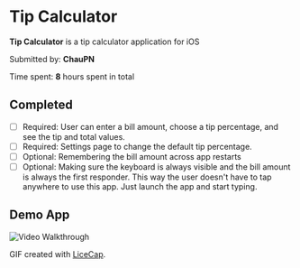 # Tip Calculator

**Tip Calculator** is a tip calculator application for iOS

Submitted by: **ChauPN**

Time spent: **8** hours spent in total

## Completed

- [ ] Required: User can enter a bill amount, choose a tip percentage, and see the tip and total values.
- [ ] Required: Settings page to change the default tip percentage.
- [ ] Optional: Remembering the bill amount across app restarts
- [ ] Optional: Making sure the keyboard is always visible and the bill amount is always the first responder. This way the user doesn't have to tap anywhere to use this app. Just launch the app and start typing.

## Demo App 

<img src='https://github.com/tictacpc/tipCalculatorSwift/blob/master/tipCalculator.gif' title='Tip Calculator' width='' alt='Video Walkthrough' />

GIF created with [LiceCap](http://www.cockos.com/licecap/).
